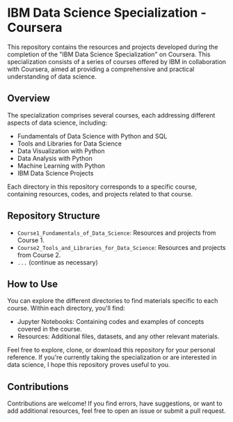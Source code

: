 # IBM Data Science Specialization - Coursera

This repository contains the resources and projects developed during the completion of the "IBM Data Science Specialization" on Coursera. This specialization consists of a series of courses offered by IBM in collaboration with Coursera, aimed at providing a comprehensive and practical understanding of data science.

## Overview

The specialization comprises several courses, each addressing different aspects of data science, including:

- Fundamentals of Data Science with Python and SQL
- Tools and Libraries for Data Science
- Data Visualization with Python
- Data Analysis with Python
- Machine Learning with Python
- IBM Data Science Projects

Each directory in this repository corresponds to a specific course, containing resources, codes, and projects related to that course.

## Repository Structure

- `Course1_Fundamentals_of_Data_Science`: Resources and projects from Course 1.
- `Course2_Tools_and_Libraries_for_Data_Science`: Resources and projects from Course 2.
- `...` (continue as necessary)

## How to Use

You can explore the different directories to find materials specific to each course. Within each directory, you'll find:

- Jupyter Notebooks: Containing codes and examples of concepts covered in the course.
- Resources: Additional files, datasets, and any other relevant materials.

Feel free to explore, clone, or download this repository for your personal reference. If you're currently taking the specialization or are interested in data science, I hope this repository proves useful to you.

## Contributions

Contributions are welcome! If you find errors, have suggestions, or want to add additional resources, feel free to open an issue or submit a pull request.
